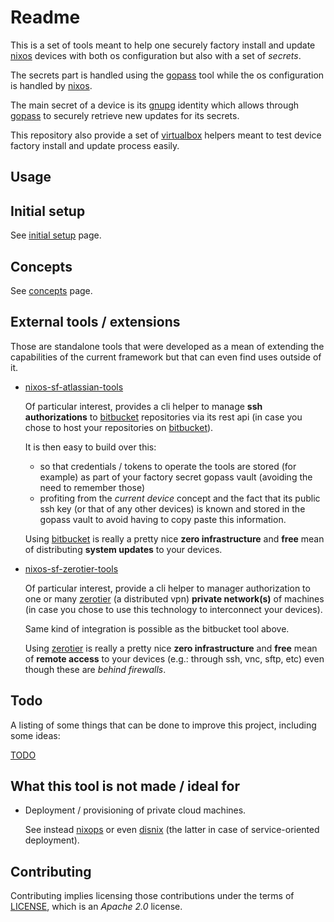 Readme
======

This is a set of tools meant to help one securely factory install and update
[nixos] devices with both os configuration but also with a set of *secrets*.

The secrets part is handled using the [gopass] tool while the os configuration
is handled by [nixos].

The main secret of a device is its [gnupg] identity which allows through
[gopass] to securely retrieve new updates for its secrets.

This repository also provide a set of [virtualbox] helpers meant to test
device factory install and update process easily.


[gopass]: https://github.com/gopasspw/gopass
[nixos]: https://nixos.org/
[gnupg]: https://gnupg.org/
[virtualbox]: https://www.virtualbox.org/


Usage
-----

## Initial setup

See [initial setup](./doc/InitialSetup.md) page.


Concepts
--------

See [concepts](./doc/Concepts.md) page.



External tools / extensions
---------------------------

Those are standalone tools that were developed as a mean of extending the
capabilities of the current framework but that can even find uses outside of it.

 -  [nixos-sf-atlassian-tools]

    Of particular interest, provides a cli helper to manage **ssh authorizations**
    to [bitbucket] repositories via its rest api (in case you chose to host your
    repositories on [bitbucket]).

    It is then easy to build over this:

     -  so that credentials / tokens to operate the tools are stored (for
        example) as part of your factory secret gopass vault (avoiding the need
        to remember those)
     -  profiting from the *current device* concept and the fact that its public
        ssh key (or that of any other devices) is known and stored in the gopass
        vault to avoid having to copy paste this information.

    Using [bitbucket] is really a pretty nice **zero infrastructure** and
    **free** mean of distributing **system updates** to your devices.

 -  [nixos-sf-zerotier-tools]

    Of particular interest, provide a cli helper to manager authorization to one
    or many [zerotier] (a distributed vpn) **private network(s)** of machines
    (in case you chose to use this technology to interconnect your devices).

    Same kind of integration is possible as the bitbucket tool above.

    Using [zerotier] is really a pretty nice **zero infrastructure** and
    **free** mean of **remote access** to your devices (e.g.: through ssh, vnc,
    sftp, etc) even though these are *behind firewalls*.

[nixos-sf-atlassian-tools]: https://github.com/amotus/nixos-sf-atlassian-tools
[nixos-sf-zerotier-tools]: https://github.com/amotus/nixos-sf-zerotier-tools

[bitbucket]: https://bitbucket.org
[zerotier]: https://www.zerotier.com/


Todo
----

A listing of some things that can be done to improve this project, including
some ideas:

[TODO](./TODO.md)


What this tool is not made / ideal for
--------------------------------------

 -  Deployment / provisioning of private cloud machines.

    See instead [nixops] or even [disnix] (the latter in case of
    service-oriented deployment).


[nixops]: https://github.com/NixOS/nixops
[disnix]: https://github.com/svanderburg/disnix


Contributing
------------

Contributing implies licensing those contributions under the terms of [LICENSE](./LICENSE), which is an *Apache 2.0* license.
